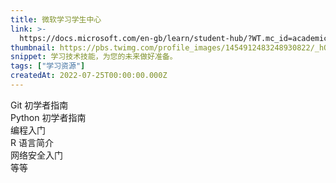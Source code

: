 ```yaml
---
title: 微软学习学生中心
link: >-
  https://docs.microsoft.com/en-gb/learn/student-hub/?WT.mc_id=academic-13441-cxa
thumbnail: https://pbs.twimg.com/profile_images/1454912483248930822/_hO4WPRC_400x400.png
snippet: 学习技术技能，为您的未来做好准备。
tags: ["学习资源"]
createdAt: 2022-07-25T00:00:00.000Z
---
```

Git 初学者指南  
Python 初学者指南  
编程入门  
R 语言简介  
网络安全入门  
等等